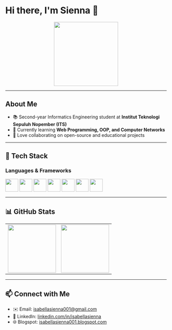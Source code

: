 # Hi there, I'm Sienna 👋  
<p align="center">
  <img src="https://media4.giphy.com/media/v1.Y2lkPTc5MGI3NjExcG94ZWF5ZG9uZ3RkMWQyczN0ODdnajJlMXNmbW1wM2lmMjdmYXgxeiZlcD12MV9naWZzX3NlYXJjaCZjdD1n/OumCa12QC9CIvBe2c1/giphy.webp" width="200" />
</p>

---

## About Me
- 📚 Second-year Informatics Engineering student at **Institut Teknologi Sepuluh Nopember (ITS)**  
- 🌱 Currently learning **Web Programming, OOP, and Computer Networks**  
- 🤝 Love collaborating on open-source and educational projects  
---

## 🧩 Tech Stack

### Languages & Frameworks
<p>
  <img src="https://cdn.jsdelivr.net/gh/devicons/devicon/icons/c/c-original.svg" width="40" height="40"/> 
  <img src="https://cdn.jsdelivr.net/gh/devicons/devicon/icons/cplusplus/cplusplus-original.svg" width="40" height="40"/>
  <img src="https://cdn.jsdelivr.net/gh/devicons/devicon/icons/python/python-original.svg" width="40" height="40"/>
  <img src="https://cdn.jsdelivr.net/gh/devicons/devicon/icons/javascript/javascript-original.svg" width="40" height="40"/>
  <img src="https://cdn.jsdelivr.net/gh/devicons/devicon/icons/html5/html5-original.svg" width="40" height="40"/>
  <img src="https://cdn.jsdelivr.net/gh/devicons/devicon/icons/css3/css3-original.svg" width="40" height="40"/>
  <img src="https://cdn.jsdelivr.net/gh/devicons/devicon/icons/java/java-original.svg" width="40" height="40"/>
</p>

---

## 📊 GitHub Stats
<table>
  <tr>
    <td>
      <img src="https://github-readme-stats.vercel.app/api/top-langs/?username=IsabellaSienna01&layout=compact&theme=tokyonight" height="150" />
    </td>
    <td>
      <img src="https://streak-stats.demolab.com?user=IsabellaSienna01&locale=en&mode=daily&theme=dark&hide_border=false&border_radius=5&order=3" height="150" />
    </td>
  </tr>
</table>

---

## 📫 Connect with Me
- ✉️ Email: [isabellasienna001@gmail.com](mailto:isabellasienna001@gmail.com)  
- 💼 LinkedIn: [linkedin.com/in/isabellasienna](https://linkedin.com/in/isabellasienna)  
- 🌐 Blogspot: [isabellasienna001.blogspot.com](https://isabellasienna001.blogspot.com)
